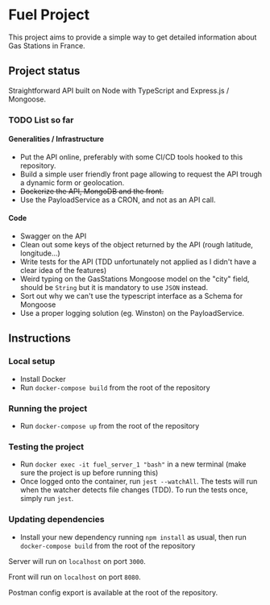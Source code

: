# Fuel Project

This project aims to provide a simple way to get detailed information about Gas Stations in France.

## Project status

Straightforward API built on Node with TypeScript and Express.js / Mongoose.

### TODO List so far

#### Generalities / Infrastructure

- Put the API online, preferably with some CI/CD tools hooked to this repository.
- Build a simple user friendly front page allowing to request the API trough a dynamic form or geolocation.
- ~~Dockerize the API, MongoDB and the front.~~
- Use the PayloadService as a CRON, and not as an API call.

#### Code

- Swagger on the API
- Clean out some keys of the object returned by the API (rough latitude, longitude...)
- Write tests for the API (TDD unfortunately not applied as I didn't have a clear idea of the features)
- Weird typing on the GasStations Mongoose model on the "city" field, should be `String` but it is mandatory to use `JSON` instead.
- Sort out why we can't use the typescript interface as a Schema for Mongoose
- Use a proper logging solution (eg. Winston) on the PayloadService.

## Instructions

### Local setup

- Install Docker
- Run `docker-compose build` from the root of the repository

### Running the project

- Run `docker-compose up` from the root of the repository

### Testing the project

- Run `docker exec -it fuel_server_1 "bash"` in a new terminal (make sure the project is up before running this)
- Once logged onto the container, run `jest --watchAll`. The tests will run when the watcher detects file changes (TDD). To run the tests once, simply run `jest`.

### Updating dependencies

- Install your new dependency running `npm install` as usual, then run `docker-compose build` from the root of the repository

Server will run on `localhost` on port `3000`.

Front will run on `localhost` on port `8080`.

Postman config export is available at the root of the repository.
